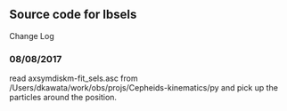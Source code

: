 

## Source code for lbsels

Change Log

### 08/08/2017
 read axsymdiskm-fit_sels.asc from /Users/dkawata/work/obs/projs/Cepheids-kinematics/py and pick up the particles around the position. 


